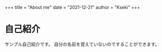 +++
title = "About me"
date = "2021-12-21"
author = "Kseki"
+++

# 自己紹介

サンプル自己紹介です。
自分の名前を覚えていないのですることができます。
